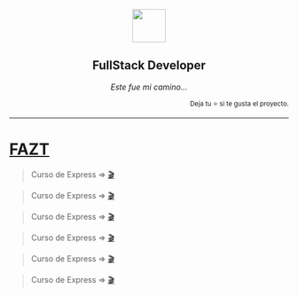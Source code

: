 <div align='center'>
<img height="60" src="https://upload.wikimedia.org/wikipedia/commons/thumb/a/a7/React-icon.svg/539px-React-icon.svg.png">
<h2>FullStack Developer</h2>

_Este fue mi camino..._

</div>
<div align='right'>
<sup>Deja tu ⭐ si te gusta el proyecto.</sup>
</div>

---
# [FAZT](https://www.youtube.com/@FaztTech)


> Curso de Express =>  [🎬](https://www.youtube.com/watch?v=JmJ1WUoUIK4&t=0s)

> Curso de Express =>  [🎬](https://www.youtube.com/playlist?list=PLL0TiOXBeDag4aUucYMa6xo0z98IvCM3l)

> Curso de Express =>  [🎬](https://www.youtube.com/playlist?list=PLL0TiOXBeDag4aUucYMa6xo0z98IvCM3l)

> Curso de Express =>  [🎬](https://www.youtube.com/playlist?list=PLL0TiOXBeDag4aUucYMa6xo0z98IvCM3l)

> Curso de Express =>  [🎬](https://www.youtube.com/playlist?list=PLL0TiOXBeDag4aUucYMa6xo0z98IvCM3l)

> Curso de Express =>  [🎬](https://www.youtube.com/playlist?list=PLL0TiOXBeDag4aUucYMa6xo0z98IvCM3l)